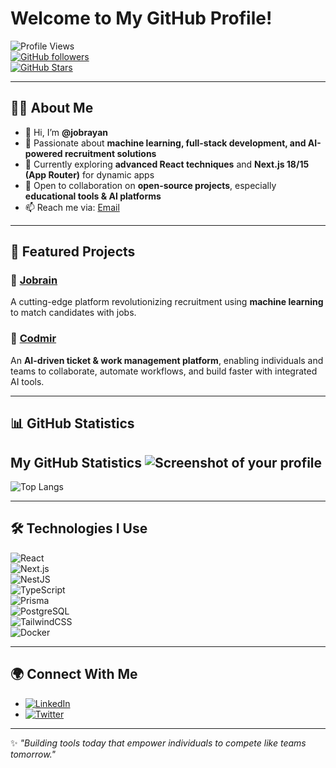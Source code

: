 # Welcome to My GitHub Profile!  

![Profile Views](https://komarev.com/ghpvc/?username=jobrayan&color=blueviolet&style=for-the-badge)  
[![GitHub followers](https://img.shields.io/github/followers/jobrayan?style=for-the-badge)](https://github.com/jobrayan?tab=followers)  
[![GitHub Stars](https://img.shields.io/github/stars/jobrayan?style=for-the-badge)](https://github.com/jobrayan?tab=repositories)  

---

## 👨‍💻 About Me
- 👋 Hi, I’m **@jobrayan**
- 👀 Passionate about **machine learning, full-stack development, and AI-powered recruitment solutions**  
- 🌱 Currently exploring **advanced React techniques** and **Next.js 18/15 (App Router)** for dynamic apps  
- 💞️ Open to collaboration on **open-source projects**, especially **educational tools & AI platforms**  
- 📫 Reach me via: [Email](mailto:nathanjobrayan@gmail.com)  

---

## 🚀 Featured Projects  

### 🔹 [Jobrain](https://jobrain.app)  
A cutting-edge platform revolutionizing recruitment using **machine learning** to match candidates with jobs.  

### 🔹 [Codmir](https://codmir.com)  
An **AI-driven ticket & work management platform**, enabling individuals and teams to collaborate, automate workflows, and build faster with integrated AI tools.  

---

## 📊 GitHub Statistics  

## My GitHub Statistics ![Screenshot of your profile](https://i.postimg.cc/y8HCF7w7/Screenshot-from-2025-02-16-11-35-36.png)
![Top Langs](https://github-readme-stats.vercel.app/api/top-langs/?username=jobrayan&layout=compact&theme=radical)  

---

## 🛠️ Technologies I Use  

![React](https://img.shields.io/badge/-React-61DAFB?style=flat&logo=react&logoColor=white)  
![Next.js](https://img.shields.io/badge/-Next.js-000000?style=flat&logo=next.js&logoColor=white)  
![NestJS](https://img.shields.io/badge/-NestJS-ea2845?style=flat&logo=nestjs&logoColor=white)  
![TypeScript](https://img.shields.io/badge/-TypeScript-3178C6?style=flat&logo=typescript&logoColor=white)  
![Prisma](https://img.shields.io/badge/-Prisma-2D3748?style=flat&logo=prisma&logoColor=white)  
![PostgreSQL](https://img.shields.io/badge/-PostgreSQL-336791?style=flat&logo=postgresql&logoColor=white)  
![TailwindCSS](https://img.shields.io/badge/-TailwindCSS-38B2AC?style=flat&logo=tailwind-css&logoColor=white)  
![Docker](https://img.shields.io/badge/-Docker-2496ED?style=flat&logo=docker&logoColor=white)  

---

## 🌍 Connect With Me  
- [![LinkedIn](https://img.shields.io/badge/LinkedIn-0077B5?style=flat&logo=linkedin&logoColor=white)](https://www.linkedin.com/in/nathanjobrayan/)  
- [![Twitter](https://img.shields.io/badge/Twitter-1DA1F2?style=flat&logo=twitter&logoColor=white)](https://x.com/nathanjobrayan)  

---

✨ *"Building tools today that empower individuals to compete like teams tomorrow."*  
